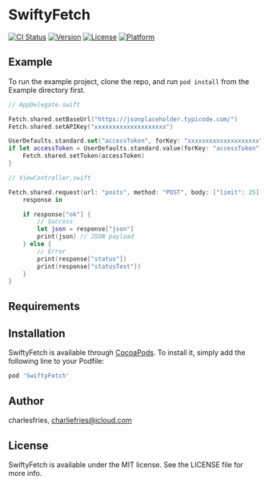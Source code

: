# SwiftyFetch

[![CI Status](https://img.shields.io/travis/charlesfries/SwiftyFetch.svg?style=flat)](https://travis-ci.org/charlesfries/SwiftyFetch)
[![Version](https://img.shields.io/cocoapods/v/SwiftyFetch.svg?style=flat)](https://cocoapods.org/pods/SwiftyFetch)
[![License](https://img.shields.io/cocoapods/l/SwiftyFetch.svg?style=flat)](https://cocoapods.org/pods/SwiftyFetch)
[![Platform](https://img.shields.io/cocoapods/p/SwiftyFetch.svg?style=flat)](https://cocoapods.org/pods/SwiftyFetch)

## Example

To run the example project, clone the repo, and run `pod install` from the Example directory first.

```swift
// AppDelegate.swift

Fetch.shared.setBaseUrl("https://jsonplaceholder.typicode.com/")
Fetch.shared.setAPIKey("xxxxxxxxxxxxxxxxxxxx")

UserDefaults.standard.set("accessToken", forKey: "xxxxxxxxxxxxxxxxxxxx") // <- for testing; should be set by your auth controller
if let accessToken = UserDefaults.standard.value(forKey: "accessToken") as? String {
    Fetch.shared.setToken(accessToken)
}
```

```swift
// ViewController.swift

Fetch.shared.request(url: "posts", method: "POST", body: ["limit": 25]) {
	response in

	if response["ok"] {
		// Success
		let json = response["json"]
		print(json) // JSON payload
	} else {
		// Error
		print(response["status"])
		print(response["statusText"])
	}
}
```

## Requirements

## Installation

SwiftyFetch is available through [CocoaPods](https://cocoapods.org). To install
it, simply add the following line to your Podfile:

```ruby
pod 'SwiftyFetch'
```

## Author

charlesfries, charliefries@icloud.com

## License

SwiftyFetch is available under the MIT license. See the LICENSE file for more info.
